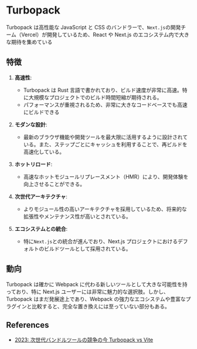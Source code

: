 # Turbopack

Turbopack は高性能な JavaScript と CSS のバンドラーで、`Next.js`の開発チーム（Vercel）が開発しているため、React や Next.js のエコシステム内で大きな期待を集めている

## 特徴

1. **高速性**:

   - Turbopack は Rust 言語で書かれており、ビルド速度が非常に高速。特に大規模なプロジェクトでのビルド時間短縮が期待される。
   - パフォーマンスが重視されるため、非常に大きなコードベースでも高速にビルドできる

2. **モダンな設計**:

   - 最新のブラウザ機能や開発ツールを最大限に活用するように設計されている。また、ステップごとにキャッシュを利用することで、再ビルドを高速化している。

3. **ホットリロード**:

   - 高速なホットモジュールリプレースメント（HMR）により、開発体験を向上させることができる。

4. **次世代アーキテクチャ**:

   - よりモジュール性の高いアーキテクチャを採用しているため、将来的な拡張性やメンテナンス性が高いとされている。

5. **エコシステムとの統合**:
   - 特に`Next.js`との統合が進んでおり、Next.js プロジェクトにおけるデフォルトのビルドツールとして採用されている。

## 動向

Turbopack は確かに Webpack に代わる新しいツールとして大きな可能性を持っており、特に Next.js ユーザーには非常に魅力的な選択肢。しかし、Turbopack はまだ発展途上であり、Webpack の強力なエコシステムや豊富なプラグインと比較すると、完全な置き換えには至っていない部分もある。

## References

- [2023: 次世代バンドルツールの競争の今 Turbopack vs Vite](https://recruit.gmo.jp/engineer/jisedai/blog/turbopack-vs-vite/)
